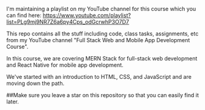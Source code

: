 I'm maintaining a playlist on my YouTube channel for this course which you can find here: https://www.youtube.com/playlist?list=PLg9mj9NR7Z6a6py4Cps_odGcrwhP3O7D7

This repo contains all the stuff including code, class tasks, assignments, etc from my YouTube channel "Full Stack Web and Mobile App Development Course".

In this course, we are covering MERN Stack for full-stack web development and React Native for mobile app development.

We've started with an introduction to HTML, CSS, and JavaScript and are moving down the path.

##Make sure you leave a star on this repository so that you can easily find it later.
